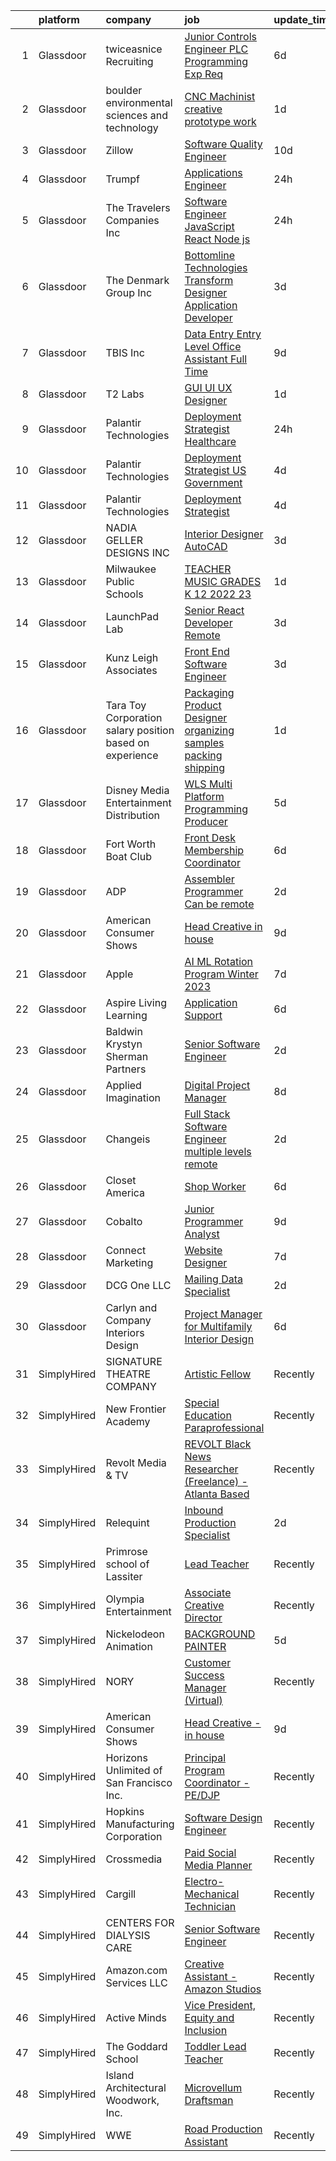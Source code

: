 

|    | platform    | company                                                   | job                                                                                                                                                                                                                                                                                                                                                                                                                                                                                                                                                                                                                                                                                                                                                                                                                                                                                                                                                                                                                                                                                                                                                                                                                                                                                                                                                                                                                                                                                                                     | update_time   | location             |
|---:|:------------|:----------------------------------------------------------|:------------------------------------------------------------------------------------------------------------------------------------------------------------------------------------------------------------------------------------------------------------------------------------------------------------------------------------------------------------------------------------------------------------------------------------------------------------------------------------------------------------------------------------------------------------------------------------------------------------------------------------------------------------------------------------------------------------------------------------------------------------------------------------------------------------------------------------------------------------------------------------------------------------------------------------------------------------------------------------------------------------------------------------------------------------------------------------------------------------------------------------------------------------------------------------------------------------------------------------------------------------------------------------------------------------------------------------------------------------------------------------------------------------------------------------------------------------------------------------------------------------------------|:--------------|:---------------------|
|  1 | Glassdoor   | twiceasnice Recruiting                                    | [Junior Controls Engineer  PLC Programming Exp Req ](https://www.glassdoor.com/partner/jobListing.htm?pos=115&ao=1110586&s=58&guid=000001814c66b8b3953a6874fb21dd1d&src=GD_JOB_AD&t=SR&vt=w&ea=1&cs=1_3fdcb430&cb=1654844209775&jobListingId=1007916680339&cpc=496C5EE6B32F83EE&jrtk=3-0-1g566de71r0mh801-1g566de7emfor800-ada639ed27b8d33c--6NYlbfkN0AIiLXtwtv0BDns9BiY4ItblantFozdL6jLmLxNvS8mvsFZuf83cfUMFK59nft3A675b7iUP3Kp4xh36yEEHWbt0eixXSzZYQ_BlSLgSwb9QVZo7Pr9TbwWPS9FOj2aUfHYukU_uSn_QrssyKivVpQTTG5Y46XCGzx40jQ2aPQCjZdq1OHefnPcl6pnpJDdpWJrhTmv5yOPrZvk-0mU2-u9X0WrMNSVfK2nYqi_dk1KqF8ASUqy-IyAn3m7oSaBGrR3ulFE8HZvTtbuUeQr8FZ44bmYeXZAsxBtabszvPomYDJEbkBabE9GUOXmH1y1WnSyW7POwWnl476BYnygjs3qc5TB0FER8xg7PvtzgSn0Agw8irXuTMeoqPeOF_JvGVObelcCgdj2JlyOnKyJlLXof_ipG7wl4Ah3QJBa0uhFHOHG64Ep52NfBfsnlf5Oqr5W7NDGoAO5fOLZi9lXcVHFPCIAac6Y3BCUoSullpNrLAwSKQifcB8pSY0VadZ8KDef9mkcw5iPchoR3Ul_4iSiqfiSz-nbV7_lse3CJvnj2dMahM47QLWwuF1bDgNZnZU%3D)                                                                                                                                                                                                                                                                                                                                                                                                                                                                                                                                                             | 6d            | Dallas, TX           |
|  2 | Glassdoor   | boulder environmental sciences and technology             | [CNC Machinist  creative prototype work](https://www.glassdoor.com/partner/jobListing.htm?pos=101&ao=1110586&s=58&guid=000001814c66b8b3953a6874fb21dd1d&src=GD_JOB_AD&t=SR&vt=w&ea=1&cs=1_49bc10fc&cb=1654844209772&jobListingId=1007926666666&cpc=FBD2829E5030877A&jrtk=3-0-1g566de71r0mh801-1g566de7emfor800-3fabb17829ec1fac--6NYlbfkN0Dx3r3E47sSe5bB3PIy1uzBZvlB7xy2NhfhZMlxQTsxrNljbzALwoFlFcWx1BOHP49WUMa10i0K_ut5Bx0BxLkz3vzB0X7Z7Ab6ZfloQ1nABo8sV_JlnRcTqJg-8E7MfxCRruL2J5-EOhSG_B6ubIoNhiI1zpsd41sUESw1ge0ZN92tQa3qr9ISR5vdwF3MScoOMrz9kjhXEoaDi9okxA4eLEF5wveUZAAqongit4nE-utb7YKqofNGSCJFbkCnlQPQRzaFsqjP1zPwpOErj1xYeRJbSwb6FKeikBWfL72jGUcYdC3TNmAYGGqmjUtIeiJgpLsKqZaGT2BjnQAy7IOOjxpOqEXSI_khmmBzMErYi9cdsHuaOd-Y_o-I_b7hlF0PPWJUfJUTwv2C5aUbNFkxuBIhNOsz6dcybnSHr876kCf2D84MeRQwlFn-XLUc6B3rs8OTgniLxpoxqFcbp2swduwhxbA0ABIrWqg5NOJjb0e6Qn5Rm4DmlxVjz76MJcr2w16CbMXACQ%3D%3D)                                                                                                                                                                                                                                                                                                                                                                                                                                                                                                                                                                                                                           | 1d            | Boulder, CO          |
|  3 | Glassdoor   | Zillow                                                    | [Software Quality Engineer](https://www.glassdoor.com/partner/jobListing.htm?pos=122&ao=1110586&s=58&guid=000001814c66b8b3953a6874fb21dd1d&src=GD_JOB_AD&t=SR&vt=w&cs=1_3c13e3b2&cb=1654844209775&jobListingId=1007903539031&cpc=C891152315FA1AD8&jrtk=3-0-1g566de71r0mh801-1g566de7emfor800-035407c887bad3dc--6NYlbfkN0ANMurRYyPEXg08u6OamUd1Mvhk-zhFSGYIZgoJR86UvQ_x0FKK8TrZZD49G3rLjS9rbZs5q0fbxwYU7MkV993Oe-gKeXOBEM0przj8GW40AqIWrED_h2tg0FFZ_tVDMQKQ-FCMIu7_2R71BCkq9j8dBYcVNaMOjb43cyWZM9Fvpg-YQtiHwFq-UlGZotKaGD0nnskOgLt2dCB91kP-7CkEN20IC7AtChecWzqx17dVC6PURZC7uBGJTtjzG0dXklAQ-JQoYEZiM-rBYNNWYtQKCFAjT4UO5-9OfNEzVn8_tuPcM3txEw8FVHRcP5_rQg14V4I2wa8rmn3kaEa_-DDSUFkk4s7BLDzvFmasfvL8ADs1N_V-tQ7MsRmJY8-k2z9DugbJtL1CoV5XPVf2WgPnH0PnnzH2fxTjUC2DnTPbFOnI_375JklY3WgEluXscAtDzagRUQt436JMBr8rAhFQ-uh58d7WGTuZrMyFR6Jb3z6-07sqFCVCB0xlfu3q6DDc8tPsde6hWN3Uz7LggMzOnze3VLW53hqjKlwWMr7hTGdBw3NdgSXC0TscI8wZ6AU_1PX8yAc3w-a68GiaGjX13NrWF_ZGg54I_j5O0l_2naUHBbHihhqPWIlqaIYrbeluYWGIP0rQN9u0N0UeprhrflgtxUulAsaH97s5zIexWnGamRPgF0bN6-ZFXLVJiHvn7X4ZWIWfN7uqsSJQZ8eL6s0MV6F6xa58J6CTGtfODlMRGF3hG7I69c_TY_Ylv8eOQL4sPHK-TQ29ZJ1RgC_Eo0l6uSf6AFB13Qh2ldPScwsVBzwkS4Rqldg_f1ZxVZzT4Z7qhMiNqU2Vq_XWj9qSKiluD9slzc9iOXaqVaOgV2zYIr5cnemshhnMhAVKShHRL3_gqKNnK6kxIj-GhTzzXAm9PekE5oc%3D)                                                                                                                                                                                                                           | 10d           | Irvine, CA           |
|  4 | Glassdoor   | Trumpf                                                    | [Applications Engineer](https://www.glassdoor.com/partner/jobListing.htm?pos=113&ao=1110586&s=58&guid=000001814c66b8b3953a6874fb21dd1d&src=GD_JOB_AD&t=SR&vt=w&cs=1_3a85a223&cb=1654844209774&jobListingId=1007929618173&cpc=A1F772DE77098288&jrtk=3-0-1g566de71r0mh801-1g566de7emfor800-686392dccb1346a9--6NYlbfkN0DAajJOpGahrbyAr0h8cwItWt2bvbpcx7h8ci7DZnKRL7cxwjbfQYQavhRcum-HV3mkzHPwDXj0pABzkfpa80p0KvTJPlBu9XhQ3YIuDDTUhYe9XCf-v5EgmejA8ZcfUeZBjEcwYZD0K8inwdbwnDtyLAqa5t2yL8mwauwEjPJ0POmnJLa_2VKnkBDB-WMfTVnMgmv-s6sUPPoNxX6CVrOvhRo-QhrHQ-kpJQyuUKtbZx17-pAF3JO3L8lDnD1FDOXCH22LaDBWCa_4a0xkEHrWdTDhRoSeBqs_r5zMvOYJo80x8m299-0BN475sNltmz6hQRBvcNzvFMdiHtziwiwF3v2WNfRDN2WR4tNF1lyWRmF_IX91nthuCIzVflp_S2nqMMz9Q0rKM68CS-FhLIpUwYnH5r_ZqHtALURxVfqXRiDbSF0u1G8PztnUZOjXozYF99f8aIZ-iEIqyGxRsmEBkN_NL8Moeoz2knSAlkTx8IboCP061Vxby2WUdLJsGGEp9nH4MAyKw4l0exDiI2oUyEnj90m1sp5MMUR-LsPb9OiORmov9qdQkR-2O_uXoMss1Vn0F8piSRoHlrYEdZz23GtHATvgwV4XF34pB2hEUnJYx7Som7i76s0H7-kU06iQDZr87dP2pIywZwuedcrg)                                                                                                                                                                                                                                                                                                                                                                                                                                                                                                             | 24h           | Farmington, CT       |
|  5 | Glassdoor   | The Travelers Companies  Inc                              | [Software Engineer  JavaScript  React  Node js ](https://www.glassdoor.com/partner/jobListing.htm?pos=123&ao=1110586&s=58&guid=000001814c66b8b3953a6874fb21dd1d&src=GD_JOB_AD&t=SR&vt=w&cs=1_8b496de4&cb=1654844209775&jobListingId=1007930420750&cpc=4050D81B60456B41&jrtk=3-0-1g566de71r0mh801-1g566de7emfor800-09cbc00453666850--6NYlbfkN0DwhCR4mE7Dx-CLhz4PI5BhfvPze6ywMzhMsBH5psjCE2akgMDjbc7mgQRF-OO2fE6OefTK9gCmBD87ZhZigTUIDLBuK4OCc0L_nP6uRXpdlasoKAfwCU9Xya3mDDDBGDogfbK-sAGssA0LSyGcuM9J388cCOtpB9VmELQFC9XcTth291Ugr0ExZskD37Z-CcRyNQeMMntlSz89MHX3rSFj7--SwqMYRUUdMaIrDWNFZ76E0zG9oeJ-5aKerWO9_G5EAGg0rt0LJMqVeDc1L7LYonxPXa1Bx8VSc9kpma4eaLzNj-W6LX2cL2CUurHA7syp0phH8ng_8HDbzm7E7rI4rLAB_MFZBDOl-8vA5Ry4eB4rrqFtuUXYJhrCB6bXrM9uf-hIdKd2Qy1krHOSo3DV7oWCxwkdM0xvpU_wA3oy2lo6bETcKongAh0VsdbvAunSO1PLzPDqzfCfa8TNLdkYsKVTZ7ewj1igbmiba1F1jkWLjixbTnO0BQ0PhqtXG-axwcqkxK81EXgP2yKr96IaeN9fYewm6JMctPqrCIZNNl5zYn0_P1nGXo8w9glAnwcx922A8Ro8uw%3D%3D)                                                                                                                                                                                                                                                                                                                                                                                                                                                                                                                                                        | 24h           | Hunt Valley, MD      |
|  6 | Glassdoor   | The Denmark Group  Inc                                    | [ Bottomline Technologies Transform Designer Application Developer ](https://www.glassdoor.com/partner/jobListing.htm?pos=102&ao=1110586&s=58&guid=000001814c66b8b3953a6874fb21dd1d&src=GD_JOB_AD&t=SR&vt=w&ea=1&cs=1_3cb98045&cb=1654844209773&jobListingId=1007920677812&cpc=67C0CCE3C7FCD181&jrtk=3-0-1g566de71r0mh801-1g566de7emfor800-c9509fc5d067a275--6NYlbfkN0CnvnrZV6i1JGX1yqycrBVKxG_QbmFGo1hJvaAPDrdCVTET5rWUgFWpZGgoZc06_HNnY7hdT5y1kDU_dzPnswIN34pdZNgNK1ilmmQcF4UlgBkJtOJXqS4SHehDpnMOgd-7-BM4x5-4Lwr_f_7lGtzLgqaA8CJxUoK7HXFt460O2Himc83l5I4fCMyIzzRDPz0Uj9pjSoPDn9dfmXaBWBKmLhMeKlVTY6d14SKBHVVMR8VvmB-DMUQoTFqWBnT-U7bf-_Kbzy1D0UdL5f7-EroTAsq22Ue5MuqcPPMxSqxKgnJ5rcl6cslEgyQSTqA45CJvrFfaUEdaEEbNhJz88TNTSNKcHcLyWpdL_J0YdpR9S6EvisFDLrbB9X1LbnnvyBzmOCBFTuV8NIZtNOkqB8KXJGtEmAkz9VTgj4CJAkMOPGb8EidbjGXrFStMfUF4W_Ayw4xTNhT-YgfQmr8Loq2cgYEREvYuo7Nfr396DLQbKBrtLZW5VfQYUcSEf3V60d4nB426shPjX0vWAzZKsWWW6tX-DFKnwPBYJFkxs5O0FaoC8u4VCiJzA1ZQqk_PL9Q%3D)                                                                                                                                                                                                                                                                                                                                                                                                                                                                                                                                             | 3d            | Remote               |
|  7 | Glassdoor   | TBIS Inc                                                  | [Data Entry  Entry Level    Office Assistant   Full Time](https://www.glassdoor.com/partner/jobListing.htm?pos=116&ao=1110586&s=58&guid=000001814c66b8b3953a6874fb21dd1d&src=GD_JOB_AD&t=SR&vt=w&ea=1&cs=1_f1a84c48&cb=1654844209775&jobListingId=1007905832136&cpc=AA718BBA0476CE1A&jrtk=3-0-1g566de71r0mh801-1g566de7emfor800-7302afb73b981bbb--6NYlbfkN0BdDHiSlq2TKVYTvK036ioTcRDjelCKzvFOpLFiF--0icOI5c6ey-PCjtCpxZ9zAj0PAWdkvisSKTXb6ZajaWnKwkEMED0I1Dq86LcJZaGR5Yyv7CSafdiOMyrI5_QXXAWcssjiYpl7wagj7eDItuczX0OjlCTakVWUAsFx-z6_UOkJNiUkOYoc-hV3e76Mx_xEkCbWykEDXj7_p_9zVhYczxjIxljSKZezOTk3PBbiDYf4MvnR_iTYOOiF7q4OjTi748iqTL5mS6c7ybH1vsmA5NC4iwd_sd0FujeMi24od6ZeCUD0F4lnDr61zNYlRHDbdMp7Egh5-A27VjSGlKqZ7eW4QDIZVkrerax-raEZtXeE5H3qFfhMhEZ3gVLV-DDgsW8wWKYyWtFbQRHys5EiX-0Cfn6_0ey6c9Jihjx1Bx9sK4SJTk7XubrI_mlHED_aXlqWMXgEuEvGALe7vWBTQtoGm9W7Wxf2D-VPQm8Hn-FtxnbodN783XSMg-Ynvs7tGGlx8GFOKIzgs070b-IxmPHbnQztSR-uBSkhQuCb5Q%3D%3D)                                                                                                                                                                                                                                                                                                                                                                                                                                                                                                                                                                          | 9d            | Monterey Park, CA    |
|  8 | Glassdoor   | T2 Labs                                                   | [GUI UI UX Designer](https://www.glassdoor.com/partner/jobListing.htm?pos=126&ao=1110586&s=58&guid=000001814c66b8b3953a6874fb21dd1d&src=GD_JOB_AD&t=SR&vt=w&ea=1&cs=1_5ce85f14&cb=1654844209776&jobListingId=1007927015310&cpc=44CD5376B8534B8F&jrtk=3-0-1g566de71r0mh801-1g566de7emfor800-88fdad46afa941a8--6NYlbfkN0D2W1O6DpjgqM5t-Ytd4rWfN7zm7KgZNT6v4xi380-TNoafG_tUEkKvJdXorb6VoYSE6sjVX1kUCkmsNuH6WCf5kO5Gs5uD9UVjt-nV7YkXjbodDSuQRyGQsosBRGhih3WcdfQltN15nJROO-E6KuzdoSIxQvmOdLaL6hSdVz9Aa1WRUbnTPubpH0DqG3RXpyzswtnwHRUh5qpVF4JO-skLjnPfqa9eUSO3y92dthCz_xdenWaXTGploFgdXd_HfPWU3QzEyIEpKyuP8kJ5jNJHD0BYV8SfhWyD1DvANfoIsPgZsZ-hSqbKWeezS9f-jwS8jJaSkdaFUAB2vvFQ5s6PEYxYSs_RAnISF8MNY2Rfq1pozij58JKoIqzp8iZud94tXmZDUmRC5mS9Gp3rsKeSHWt-JCOJIU7hyZaSbeZmY8gOt3qCbwBQ4QAPwEBg4n-8fj1WEt3t7Le_xAv2ov03)                                                                                                                                                                                                                                                                                                                                                                                                                                                                                                                                                                                                                                                                                                           | 1d            | Remote               |
|  9 | Glassdoor   | Palantir Technologies                                     | [Deployment Strategist   Healthcare](https://www.glassdoor.com/partner/jobListing.htm?pos=114&ao=1110586&s=58&guid=000001814c66b8b3953a6874fb21dd1d&src=GD_JOB_AD&t=SR&vt=w&cs=1_896af4a1&cb=1654844209774&jobListingId=1007930207116&cpc=F4333377EDC1BC7E&jrtk=3-0-1g566de71r0mh801-1g566de7emfor800-3ca2a4b41d62a364--6NYlbfkN0Brd2bbJv--kwJLf5E6dthOUocw0FyT9949Kzz66cUevmgVuLUFWYj_oOBcuZnSDrPAMjOuwM288ilk4GMkGTI3mMUUZJxQ7wfLmUHVWPIwNhYx5zLMpgmA_CvLz2EqehVxwWvLrsZ50xyjRcZEu-yZFtsa6MYBr0qNa20DYt7F16baKjfcqHEWqIK3WCokrjB_YECWZI72v3eScT0lhChZRmk0m5O1J-a_XfDdAuRxZY43NlV4ptv5VwHBzJku35_SLl8Ya7SbXf0AQSEYTcchLoYsEmfb0XydW5GOmYjnxHqmHHcw3OCqF2FHvCmkdevgmbSzOuxR5QlHV2jz8VvlBYZAt_4XnhyKXPpKlb0LYdt4J_0fUG4PvqkpBoJ8_efGqSGBmnzYMncyoCKymfn5CYj9OhDsDTbLmQvy3pd9wTgH3P83J8VU0cLTIkeNmH0R3KBX-jKvlg%3D%3D)                                                                                                                                                                                                                                                                                                                                                                                                                                                                                                                                                                                                                                                                                                    | 24h           | New York, NY         |
| 10 | Glassdoor   | Palantir Technologies                                     | [Deployment Strategist   US Government](https://www.glassdoor.com/partner/jobListing.htm?pos=128&ao=1110586&s=58&guid=000001814c66b8b3953a6874fb21dd1d&src=GD_JOB_AD&t=SR&vt=w&cs=1_7e0e91a8&cb=1654844209776&jobListingId=1007919437499&cpc=853DEF62E69EE75B&jrtk=3-0-1g566de71r0mh801-1g566de7emfor800-7312027a88928b95--6NYlbfkN0Brd2bbJv--kwJLf5E6dthOUocw0FyT9949Kzz66cUevmgVuLUFWYj_oOBcuZnSDrNvcNLngEq7NupKnpU6p1TfSaLke3LFhNc6t6kyA1ZagzMtdYeQRTWV-ekB5-aIHlHASqGJuAKj8zlEdeGLY_gSB74-svzlO2Xy3R32htjqUeN0Jt6ht19oy8dbhQ94yj5Xza6z8xY34iA21xEw3OISmaFZFSH7vsw5kJF5e5Q2uYf63hEEkujGNWqNzJo52Me99P_uFVaxe697scP_y12esM-coj5CMcRcbraO7joEVMcF1Jn1jo7g07v9PUmZW-NaqQOpLGTpK6BgUYZwRT6i6BRVuqFq2um-Q4DF2GUoz3zdYSk9QSfQkE2NkRYuU9TWrmW_BSd3bw9_UNgh6TsY23xOEGfi7SWMu5gKmHj4BvPzzVXf5W2W7EgwLTbAi2HArITwkFJ-qw%3D%3D)                                                                                                                                                                                                                                                                                                                                                                                                                                                                                                                                                                                                                                                                                                 | 4d            | New York, NY         |
| 11 | Glassdoor   | Palantir Technologies                                     | [Deployment Strategist](https://www.glassdoor.com/partner/jobListing.htm?pos=118&ao=1110586&s=58&guid=000001814c66b8b3953a6874fb21dd1d&src=GD_JOB_AD&t=SR&vt=w&cs=1_6de826f6&cb=1654844209775&jobListingId=1007919437509&cpc=7E69D0A57279CD4B&jrtk=3-0-1g566de71r0mh801-1g566de7emfor800-16098264d1cdf8f2--6NYlbfkN0Brd2bbJv--kwJLf5E6dthOUocw0FyT9949Kzz66cUevmgVuLUFWYj_oOBcuZnSDrNvcNLngEq7NjJ6-QhPU1FASd6ZWfNNa0NJiil_rK224AcGOPyNHcn4dDB2oYHkQU6IaHF95UrojuIyLChGo3TW4Ni_3BT8OyW1cfANo2PdBMYNntITxCCcJpalumCjyPTamPPNTdIKLaNsDnVP5VC8nWpNkpYJKR9XKnV8VoYzvIVWKKE7N5UNhfCYEoIUvzt1QfNBbCuj_5iWJQYBl8ei5ka3GAc7kct-zo_KHf3JhLupOpbNOlV0EWJQxNPwjmpoc8ENPoJHcMEy9T21PoBAdGdpHyXkQcC0HFu1wdcyllTTAvjbkJMXMSefMn8k77v297DySjitGs7W0P38tk81L3qxRa8ot91PlCCPctBzbXJeF5IzLcY0OnAs9CFFt08wd0J33ZbFDg%3D%3D)                                                                                                                                                                                                                                                                                                                                                                                                                                                                                                                                                                                                                                                                                                                 | 4d            | New York, NY         |
| 12 | Glassdoor   | NADIA GELLER DESIGNS  INC                                 | [Interior Designer AutoCAD](https://www.glassdoor.com/partner/jobListing.htm?pos=110&ao=1110586&s=58&guid=000001814c66b8b3953a6874fb21dd1d&src=GD_JOB_AD&t=SR&vt=w&ea=1&cs=1_fbaca5b2&cb=1654844209774&jobListingId=1007921512678&cpc=CA43532650C61C38&jrtk=3-0-1g566de71r0mh801-1g566de7emfor800-f04f46196573e390--6NYlbfkN0DeyJ4CP5CzwT7broxeUwKBt3co1QwKwWitRQqJu2WRZwIvvUV1CfHwxYmEhPdYaxpi8iRY9dHrmC4VZoeZoKCDxQhWNHVR8t-3Pb2ZyibUi6n7BIp5KHxtq3BXEsAEkDBGILSYl2majLIwGNfbJrKdopVq08FD7IkXVAlyMcboJdV1eWy8WxHVQ-PLmjPJpdtJ8RX9-3okMdXQS8GOe_pEyYZVqN_sdh0HQzWTOQ7OUdLODYOmP579l2gyA53Lli5jiFVdUIsh8K75xdFKbBiTHAd7xXayto8yhpzTSELEKQbESHvk00w0YV0MXfjnqYTbxxrjj_H5Mq6cp5rJaIgDdp3BOXSOB0BYNA7nDYa8gqYMZjYbJVnVzy7w0lWKxgMb7tr0TviZk412BZ4KOb5K1mrlFGnGD1GvUAHdBQVDScbwthBBtC3qXkVxzMik_32yE5o3vfpDmzWP88ULWJNBDGSoOMXA1MJVssjX-xDImlnkSW5jkWtWc7y-FqcXD8knXJxvp83h0w%3D%3D)                                                                                                                                                                                                                                                                                                                                                                                                                                                                                                                                                                                                                                        | 3d            | Burbank, CA          |
| 13 | Glassdoor   | Milwaukee Public Schools                                  | [TEACHER   MUSIC GRADES K 12  2022 23 ](https://www.glassdoor.com/partner/jobListing.htm?pos=108&ao=1110586&s=58&guid=000001814c66b8b3953a6874fb21dd1d&src=GD_JOB_AD&t=SR&vt=w&ea=1&cs=1_7c2954c6&cb=1654844209774&jobListingId=1007926565800&cpc=FC4EF002566A9691&jrtk=3-0-1g566de71r0mh801-1g566de7emfor800-ce154a0e8cc869e3--6NYlbfkN0B-1gesSuP4SarRAYtgz5HkGKPGzFkAyh1NkcdlIWkJ0JX0Xc3d7Dq_ZkCEQtRhcUXgtztuuFqIoCWbYxerVPRWwg9Iz7Y2hGE0vQsAzx0okuPXuRCK41Pnss5cakfDRUTGUCg5vOgmSVqVAVp3hYgmg2hTcnAq8bsdgbHYH3dfvjFnYuoHtrOk4_kJS7XMJMgUjMLtFzoGUQGKQy-SGpMXf68C53XKnX-k4UvlfvWy5Oepe753gDF8U-j92zWkDmSyQ_jknoYAtTMUPWRjO4EoGnSuA-B9ZISoaRgINhyG2XibgputG3UHwL7aotPs_HkKBqGRUdTpThgDv9QzLgFlBd5-5-VjeexayVmZTRU_zFtJoqQPBXuzOa3SLRAiKEP80La14M7itvH0qc1jWMWf2sBtHsR610QlAxunT7737JaZ5Sy9DzJBrozBW_eJU_tWH_LXBcsxO_vDe6o9ThV_se3JS4peUlClfgh4qmhyOOTrnjPlRp_FuEa0eDsKg6KYQgQVFbc6rA%3D%3D)                                                                                                                                                                                                                                                                                                                                                                                                                                                                                                                                                                                                                            | 1d            | Milwaukee, WI        |
| 14 | Glassdoor   | LaunchPad Lab                                             | [Senior React Developer   Remote](https://www.glassdoor.com/partner/jobListing.htm?pos=107&ao=1110586&s=58&guid=000001814c66b8b3953a6874fb21dd1d&src=GD_JOB_AD&t=SR&vt=w&ea=1&cs=1_d7f288dc&cb=1654844209773&jobListingId=1007920963759&cpc=7FA2BCC6CA7CFB05&jrtk=3-0-1g566de71r0mh801-1g566de7emfor800-75f4bf6269184288--6NYlbfkN0AvwPFl06UEWGwmoM9tXQPtxHbiNBI7TwTkTh5wUuCbgIrbdfp2JK1YdNGTLJbtp7ddpe4rtK9eDHXd5y0XW7yqpCpSzzL9u04glT2KnODC6DZwhfU_42sl_SLQp0xmFUt_7hgCwzFDYfMyUboO1HdAQRTRrIh3xHeLYGFRna5aEbuzThC0jCzJcj6yXF9Rn-UtUyWtmh1pReR5MHMBuaOwhNCN-NakCK4P9FAFYl2D44QrMIsr4Kni4-1lmjK8KqlXUlclbFVQyRbEdPc6s7-dKLE8Xk60auMzNvcVgFzYVbZEerAQEPsNPjaAuQ0Cjqw2mM9Muz6pbFJqzrLEcZriB26J1QH_hZhQYwEy-pWnFoiFIFxW2TA_9Qxf_UgTEsP9xShiLacyrnbUK2x83ANw7qT2743lX8LZymWx_Gl0GQWXillEqBmbUxFQNC1dBYTs-ivcOMW-A_mPy5eVPKOor-sfNmarQJM%3D)                                                                                                                                                                                                                                                                                                                                                                                                                                                                                                                                                                                                                                                                                | 3d            | Remote               |
| 15 | Glassdoor   | Kunz  Leigh   Associates                                  | [Front End Software Engineer](https://www.glassdoor.com/partner/jobListing.htm?pos=120&ao=1110586&s=58&guid=000001814c66b8b3953a6874fb21dd1d&src=GD_JOB_AD&t=SR&vt=w&ea=1&cs=1_b6c1d096&cb=1654844209775&jobListingId=1007921014497&cpc=654405A9B1E0A9F5&jrtk=3-0-1g566de71r0mh801-1g566de7emfor800-c19d9ebccc4ef3a9--6NYlbfkN0CG0MOFnlYlPQ1Ern0f6lCNr2JCUFSORbPgdH34SplLN7hoBEtp_0PRK-IYXHBkYDzl-DaRLyzOG_Dcx-2NP1fCwXA70OatxoIGr37daSx1IyH8KM-IJ1Tc9qE9-UOtxAFamSA--GwEzXE-boS78acIxUwQg0t0owvCTC8yoxnb244s1CP_3GWOO6AlmG2u3InVttGTzUEjsw6bXemiALgVZJiOB0pIqgfGxABlTynx4jVkQugtnQm3q9hYv9fLD0sg6tU2ZRGvTQD6sgy8XoGbFJxU9NO55-CerUMzN7vDCFyrW8V2H32HTmOgdtWSLPcAexX7WHi8awK97bIoLd0Ic2qyxEyUtifFM-HTk3vtoh5f9cEHUYRe2-LTRs8GHLxQ0IOMNM-54how7BcnRntcZei7lP6n9Ug3GdwaPSLqnFWB46vZxGSxnmElQrhL7USeM5kOesZ5pstPrnRT60b1lmVW5onzONGEVgZss_3tYMe1ld88z6dt5xPW-MQO3E4%3D)                                                                                                                                                                                                                                                                                                                                                                                                                                                                                                                                                                                                                                                    | 3d            | Remote               |
| 16 | Glassdoor   | Tara Toy Corporation  salary position based on experience | [Packaging Product Designer organizing samples  packing   shipping ](https://www.glassdoor.com/partner/jobListing.htm?pos=103&ao=1110586&s=58&guid=000001814c66b8b3953a6874fb21dd1d&src=GD_JOB_AD&t=SR&vt=w&ea=1&cs=1_817d58a1&cb=1654844209773&jobListingId=1007925892293&cpc=72B33A28935558B9&jrtk=3-0-1g566de71r0mh801-1g566de7emfor800-29007ca3efebbfad--6NYlbfkN0AkIub598ZnF2Da3IhdEz_SQbDzbNeh1yEdABgIrYesRPVRG0yMrEdFr07OuYL6sbEf8mLSN20qaw9TZQqBqgdZFgPbzLXpR-JXziG_-zwBnh6JKnMBgTVCChHSOX1xVV5NQJmSSEDx_7wDC0QlPGVCpccQBJjz91Xrzj-T80XnzHcmUqQx3mr1QkxUsYL2TC2IjvpV5RbD1MI8ZydTU70881LbhJt0v_sFvgFJ3TwW2qSzM5EKvA02nw_oJkZde5pxw-ZZ0WHj8A6dF6kKItGuUsCs1cjauwj6De_xsaWAvNkWY4fSIXoYvZkSKrCveBc3EuaRX42ksAX2dV714v7QPRI_MhV0gw0vAMitFtUZFMplrSumQvtO15W2Ku0R49nTeRg3n5GlD8uYzvomDgVYVzQkEiaR691uhEHFUyXRHH1hasO_mtgYTGKiNYG4OHrx3bUFOL65BifIeV_0MG8klMIuaruY7CxhD-C2kcfYPcKepCVx-ehPWCxLnxIF75j60Ezjl9QyDmGrQV6xxIf5RsOfcjEaJMCd75gtQla-nw_9m9WkSyi0)                                                                                                                                                                                                                                                                                                                                                                                                                                                                                                                                                           | 1d            | Hauppauge, NY        |
| 17 | Glassdoor   | Disney Media   Entertainment Distribution                 | [WLS  Multi Platform Programming Producer](https://www.glassdoor.com/partner/jobListing.htm?pos=130&ao=1110586&s=58&guid=000001814c66b8b3953a6874fb21dd1d&src=GD_JOB_AD&t=SR&vt=w&cs=1_c4769e8c&cb=1654844209776&jobListingId=1007918123217&cpc=E773D000C9BC26FA&jrtk=3-0-1g566de71r0mh801-1g566de7emfor800-15e85a76bd282578--6NYlbfkN0DAFTyt7pbDCC2JPO79CSdi1dIb81yjczP5qsKcZIxgiYm3-7g-689UvJS8MdHcuGNXZ7EtGVnqWbM7NQik1gWAXjIWSqTZ_NFqpbOnVsuwTurXsolO1d08tNKtTgbrNYDOiOlFXHzk7SIoTfcI4b7aegOg2df39nGHfcwSfTtFPzy8WV_uMgQh3Hkc7MzxizsAzTQgai6cYyvCcWOP41y6B-Vfge0hAUJYJULNueEwtOBmo0o0h-eR51aTYvekXclall7FECteAmiQGbZScAsslFBOxNzrgqsaMp444sw3g8_yEcWjToDiNq0puX7rCpi6diP8JwEtD7qXT21f5uzOVmmI4T7_TZnsdWhp5VYYEeEUm_fPXL0E1QnilUH4P5UtaeGS4SOD6dmWWzIVOq4baQJTEDbWMSv7cUpLiN2TVzYBuMKB6PtPai-3WyJKIrE%3D)                                                                                                                                                                                                                                                                                                                                                                                                                                                                                                                                                                                                                                                                                                            | 5d            | Chicago, IL          |
| 18 | Glassdoor   | Fort Worth Boat Club                                      | [Front Desk Membership Coordinator](https://www.glassdoor.com/partner/jobListing.htm?pos=119&ao=1110586&s=58&guid=000001814c66b8b3953a6874fb21dd1d&src=GD_JOB_AD&t=SR&vt=w&ea=1&cs=1_66aa6b57&cb=1654844209775&jobListingId=1007916523930&cpc=6EF74AC2F94C1840&jrtk=3-0-1g566de71r0mh801-1g566de7emfor800-34f9a284c9258a74--6NYlbfkN0Bp9Uhj_YtbsM5CMxYd-dapFO9sS_n4UUiDWhd_6pLWAnnU3SBKJYRlLuuYB9DAddTUfVwmyiO1-fuOYKr4tmTRoZn3Z5aDMNf6IppIJRHuHE459JFYUroynxLPUSj3TN5LOcq9jZSLoSu78Cx7L5Cp67ZF2VnEIOArh7z7-tUYDzh52f5-DW6ZEpN3kIFmbAfTR7ai5xLZ_AaZWfJznA3MNlG5E6rSHQ0U-cnH9rzctQXF5qFQD62Cr6R6u1QUrsmor7_PMtDzKcafriZBC6fTZqqJYzNUIeNgA65rKPByP1O_5ZSObJ9IucgTZSOcRZt0St8whWkcvPr7LqJChRqBQEUlWVfcXT-FTDwIKJgyMbrBSNO5_2vo7gMu9jETvp89NcksHW6P0cFNP8KK7xCI_UYE02_BWJ-Pvn9aUUb6W4CCgbadWZl7oXBzDxaHQxlMgbz040hx1kriQCXQKIjDnhbQlwlsFqgi1wfDFiDzIfE1POf_Sgtp9vvffkCv_zPCzBk1CHAs7WbrVCWYku3c)                                                                                                                                                                                                                                                                                                                                                                                                                                                                                                                                                                                                                            | 6d            | Fort Worth, TX       |
| 19 | Glassdoor   | ADP                                                       | [Assembler Programmer   Can be remote ](https://www.glassdoor.com/partner/jobListing.htm?pos=117&ao=1110586&s=58&guid=000001814c66b8b3953a6874fb21dd1d&src=GD_JOB_AD&t=SR&vt=w&cs=1_0224df36&cb=1654844209775&jobListingId=1007923785556&cpc=65CC663E25211861&jrtk=3-0-1g566de71r0mh801-1g566de7emfor800-864cf5a8d1cb9a4a--6NYlbfkN0AR2uNjmkBsLhUbDGGe1Qsc_-HvGcpoGDKt9Hy0U0DCLSdHC2U1oG7ut_PGe1Csn45wolw1aHdR9f6wSFrDhMtaB5Jt9jf8GtMAHHy5xDQilgrOXr_PqqBMuM9cAvXsyt0k61rHI0cLv_eYf7Pns1hBI4bRXM43HcPUL5Qsxn8xIkTKnWh4MMgt-SACq7eksxA6mYJZBFatkE4rg7ipCCuUM63lCEtiP0uG6mWm1Z_XDf4-LA-IjFxSgUCUMXo6VImdQ2CfJLYjvBGVrtSlebB5irLlBisfeZGXmJBH-O6sR2Lis0m_TthUg24Y_PM_E2DVV6QGc0khap7Qa2fpD09NTvHAQWt71FMcqVyYEDq9hfXTg3wTY1zljK2fCkjBWKTAU3IQ_feMDmc0Jlyhxk9uaHYUpTjWefuFfG3khZfwahPRyySHxD_x2BT8CBrW-JN4_unSur1Nny9SdVtjIvHVkE4u8vr0_ngx80V9Sk8u_vaNsyE4tFMcc9KFH_bR9D1SHN_hMOqhmKExr5taTpUMZR5AVGWiFNqqTBFwFL_Bjw5Tj7-6FAq2NsO5flkgN62eh5gbO6lTmDogjStkSOyDTgrXqtx2nTlvoLw1N7m3HN7dNOfQNLneBPTKiefzhJseHZhNL0hsZROD-H4vjnEbnUcR_PSAZlROCpga0mMIngxGVlx-L6Nr6wXdSuLrpV9VaqzGXY3VbI-Ujtq-Jv0xUXS65oC1Il32erM4duiXRnU_2ht2uRTLTt6Vn42DUMxGHAuNY0IGjistIy91c-SvwBzJtkBdzAQ56zzAA0O7DGvjJoCyUNntAZF6ji9Ub92SxHewrlmlFq7P_4QrfA5OI_HFscDeOyH-K-UuMoRebWkQk28DksNRne1iF-JMKkiZR6xdaeYo0D4aP4_J5sonzPVoV6UDjBDUZQYtoOhi9uKhmG88uQqolvkTcBxHBskXeK5Xdphk0GVFkgg484d3oDr9NHw87_LfoTs9j_Pj0XNqQdsCjy6ULrCxNPNDGN5o_87ftGMuaNgh5xeXZGbKBXu1cUz_2dCmFtskh-Tehyyu8_xmfIOiGPj_GEOGs2BUO2Ev_aFjw5v7GHs7VRYRJ-LgXOs_AtfeqlOvX9WFig%3D%3D) | 2d            | Roseland, NJ         |
| 20 | Glassdoor   | American Consumer Shows                                   | [Head Creative   in house](https://www.glassdoor.com/partner/jobListing.htm?pos=104&ao=1110586&s=58&guid=000001814c66b8b3953a6874fb21dd1d&src=GD_JOB_AD&t=SR&vt=w&ea=1&cs=1_9014892b&cb=1654844209773&jobListingId=1007905200479&cpc=F7A2269C793D5877&jrtk=3-0-1g566de71r0mh801-1g566de7emfor800-968deb86dc55e2fb--6NYlbfkN0C_W2lilyPG5cn45zLqKUj4kAXsYkOfw2aTcO7iv8jUnpHu5VyeipPG3YYG4StJSnV_Pd-6x3EYCKj0xmimCZs4xpfpJubVIGXRlVOwEV7JYkbdHZSgCtHGH8pqR9flPZkpV0F6vNbX-oAqdNC3CtM8v_uMhMDG34--KcgNvmYKOfJ2uWFXbBsJXrZaq_dHcvX2-qubHJRIB0Zey7wZ0HwAdBVo1KavtTfbNkooy_ls7_XS0XtyEmclBjAa_PYI6cagNy6U4NBSj4lbBCRhMDPFi0yBstdqrBzQJkvBJrjblKUwtn1wSNAxMxIjbJMIJcZwZzhp5a_0kIM8yshz9jdUvmhzwKQcdeSamm4tJd91yUE0VURFOpauInNxS7ar6QbeYc3JzuGJsKyVBKV_ClUd7VqYEDHVDCjwCX2_EAAWR16GFK3_W8hN_O7uyAmZ_8elP-NIrBnRLz2n_sUiOTSScBTVHL7841R5pxIJdFkhlIPzuWzjQbh2)                                                                                                                                                                                                                                                                                                                                                                                                                                                                                                                                                                                                                                                                     | 9d            | Remote               |
| 21 | Glassdoor   | Apple                                                     | [AI ML Rotation Program   Winter 2023](https://www.glassdoor.com/partner/jobListing.htm?pos=129&ao=1110586&s=58&guid=000001814c66b8b3953a6874fb21dd1d&src=GD_JOB_AD&t=SR&vt=w&cs=1_4a6e2ac3&cb=1654844209776&jobListingId=1007912121873&cpc=C4A69CCDBB3B9599&jrtk=3-0-1g566de71r0mh801-1g566de7emfor800-6386f53458fd99f6--6NYlbfkN0BvKrLyj5gPmtZO9T8euul8TCxuuKNOtzRJOomxnwSEodTz2Bc-sPZl1dBMH13w-jOSg6h4GGXcNKsfPuu3YK4bxuZjzPZEf2XrqlaoHO1MdHkpyK-rU-NVqeKYHrgjhWYO4A9cScQyiyPiTUVRL4mR_rfRbiBsmEBRemHpMjw6e4lw6MPpFTsrWv5ThSvt3mMekaLssKBzUMcVNqHCqjb0isukWMPrW9bqblFsWZ7ZNmJ2_6gTyLVNeTjQIi2FVwo8FQ2iEV3wSf4YJU2DqaTW7nFeL86HoGIR64cnwxQc38UWg6XzI2DwKlDI3IKiyITjZ06oVRxgoMrOBTvEtex-bBXvPlSZhEROzIsofVJNull5FaYbwZ1UB9zDB8IEwW6dXRhSsYgJEhwSIJHJvLPmzU3DyJw1A7R-ulfcnPHLmAcAnbBmPplDguxPw7mTRNhBDvkDQskPfXrtuWcQiWzkuIlr1YQTzmRU5gaCuO1Ks7Bm0g3S1n1xJCjb8aHQ8KiWe1TAHf_cL287cIHSNUJBK0EdT7kMhv1r3UDfVXaq6AeC1kf9-CHUJoWEcjyW-GZH3HP1pE0OthEMu8LdE-E5NIX2XmeLA_8b3ISxg-4QMYHNUNNsdlcVHt8Jf4kDh7rkw-vB9seM29JTmMD9gT894ypvykBCvJiXLSBfa51l6iUUM99v7xm79XXOWJqCLZ-Vddxbg844yMPWrjib82omutzuVyJ7SoawgHaGfuKMCBKmY-3zPaEkJBFwcPgId9eBgNqsFf3ooERdohd8GKxxlZbVkwQ9ZxtkJuEotm-c7rYdxTum6VAObrLIfnNRON83TqJOst8RGMDMkkJFa2bmrqNuujrLGq4vBsmMdmhJswLuTfPVs51QPpotcNoSYAlFR9WpXSZFEYZcfvnskzLYyfRz-_qQ8eKx2JGMGuZhjbqz6oyoIH1xTyOaX5nOaFTOX4OZe_U4vw%3D%3D)                                                                                                                                                                  | 7d            | Seattle, WA          |
| 22 | Glassdoor   | Aspire Living   Learning                                  | [Application Support](https://www.glassdoor.com/partner/jobListing.htm?pos=109&ao=1110586&s=58&guid=000001814c66b8b3953a6874fb21dd1d&src=GD_JOB_AD&t=SR&vt=w&ea=1&cs=1_e7b3e7f3&cb=1654844209774&jobListingId=1007915920745&cpc=18C9CE28155C17C5&jrtk=3-0-1g566de71r0mh801-1g566de7emfor800-9d6f5aa88a508279--6NYlbfkN0BAo3YetzOhxh1-XRJC8-CQqtiyOuUy45qwvY4JoNcgcU1LyyZj3JSy9XZ7nHvFgr0PpRv4uAjtJkIUjD7U9byYRRNGpcDT3HhFCYYkZz-E1UaFCxJ9fl4P_Q0495fLt0neP-BMLlhRfcbAxnX1iIvOS-KMKpzgLJJjoEay_RdTGZR03Ioeuf41bbqunijMwQjwv6-ddTn3EJm2VFPV1AH4uui50kMNt4FvtyAttkXimAd4ntHQ5UTXM29q1Hi5jUvCUliWuoma3DaHrIYxBqA08Z1SFmVZ7yaNboiANVWFjGFCI789nFfdIpHbBwOO9PEGxmxwFdEPoEF2IEvxh0oP2flZ6y102DW5MIXSZs-rg_6J7OpK-VvQTVXDP22U-HJYbYzSAX1_6Tv9QqiP0jOldhE_aScZc4C35ZNJXGGac1hF8S00s_ZF0uCv9H9DuTZO4V1Edw6nZQ%3D%3D)                                                                                                                                                                                                                                                                                                                                                                                                                                                                                                                                                                                                                                                                                                              | 6d            | Hartford, CT         |
| 23 | Glassdoor   | Baldwin Krystyn Sherman Partners                          | [Senior Software Engineer](https://www.glassdoor.com/partner/jobListing.htm?pos=112&ao=1110586&s=58&guid=000001814c66b8b3953a6874fb21dd1d&src=GD_JOB_AD&t=SR&vt=w&ea=1&cs=1_3d0a5de9&cb=1654844209774&jobListingId=1007924204944&cpc=EE7F0D06914A6BE7&jrtk=3-0-1g566de71r0mh801-1g566de7emfor800-29a5e36a664e8646--6NYlbfkN0DhfSkQtPJgSU8RobcG86H68-o0gD_3YK4ngm4TffGn6JZexFAsTo0qNSk3_xTPJ4SIzOndI6NZRGW4crphei0pVE04lhPcXhUvDHZbkkZpgxnWNNSTSFZ3w4IIV0T1mc97Hoy6V3RJlWwvZG0vyYOfMkOGaQhB15Xf6MRMS-7EUcIXc7fGK4CECgbe4KsQSjXKeAfHCOnz-eXIMWYWXwVsqWvKZMr2twdiszFJk_gaTcNPft_ARW0BXWF3VK-sq9y4z00t5ucQ3DSeyUaAuhkpdxaOh7FU5b_kabV737a7XBTYFTv4kJXT0nENrRbLd1-08RFwX2iYwsGQoMe3M2gx3XRt8DNvhGubyJgpr01RmU8sGW-RAD7uT_q4SvGaPxWF6hHyi7pZldnGuWiIUz3l6bjx3oa8DEVJzWiB8z6nEsbbnBh5g4_eKhYTpWc5EbIYnftn4LQL7KJmAxaF6gxQguCoQWHdf5oz4xqg9hzby4FwEUm0_3cf9LHyTd_dPjcXPGWvQA0LvQ%3D%3D)                                                                                                                                                                                                                                                                                                                                                                                                                                                                                                                                                                                                                                         | 2d            | Remote               |
| 24 | Glassdoor   | Applied Imagination                                       | [Digital Project Manager](https://www.glassdoor.com/partner/jobListing.htm?pos=121&ao=1110586&s=58&guid=000001814c66b8b3953a6874fb21dd1d&src=GD_JOB_AD&t=SR&vt=w&ea=1&cs=1_af07d1ca&cb=1654844209775&jobListingId=1007909568681&cpc=ACAF1607C5C1E404&jrtk=3-0-1g566de71r0mh801-1g566de7emfor800-583953852e1d430c--6NYlbfkN0D8j9N0G3bmE7t_bRxWCnyO3V8nRNicLzIRxQmtr6sajtSbey-JVwvqhKTBQAbUimsMtQYJardcCZoI_RsXAH22f9XVuV5_wk0Y2IN0NnCLUa7LDkBKLNpJzazBmTUeDanL3IL8nDpRInayMedIYdmTkMYoo4Gld09Lvso32VGoFLsCbMHnR589uhQIJ6rtb6UtB0thgx7LhR04RPGxkEKUN5qX1O54Od7HsL2JsgkQodEIMja3_GhUU0PwyiGtGkw1fYusdU7Acqgd2Oxl62ZeTD3M--QX6DJ4Qna-lzGHbibzqdzDB04GBwd4sibEUQP0VmWYaLqgVNQRJlVXvmD1JFY9ZQlnh7KYQMi3hI0aP7Hv81YxQqg-ziPbnhDqSUOGkK2o5VyZ-lnJXojlR22e0GB2v5bj6NZPoLtBS6QGdPtAebNb-gO7lDrKFe_TkYccxpFNx31w5ZaGcsPxjifHWyEOKmzLsbPZaioq9wZCro8aicAhjZXk0-5rGlZ60SVgp3N8PR_rHrp4XX0PiaPD)                                                                                                                                                                                                                                                                                                                                                                                                                                                                                                                                                                                                                                      | 8d            | Remote               |
| 25 | Glassdoor   | Changeis                                                  | [Full Stack Software Engineer  multiple levels   remote ](https://www.glassdoor.com/partner/jobListing.htm?pos=125&ao=1110586&s=58&guid=000001814c66b8b3953a6874fb21dd1d&src=GD_JOB_AD&t=SR&vt=w&ea=1&cs=1_e21089b1&cb=1654844209776&jobListingId=1007923401867&cpc=9C2286EA3771AAF6&jrtk=3-0-1g566de71r0mh801-1g566de7emfor800-6d549f8df1b05dbf--6NYlbfkN0D_JLQFQpEz8k2kf2g8VFTYD8U8df-6-qMbvStfooKvUgT0I041ALfCg-RbIZAcI5oMaeOFf3n04PAUWqS5mCCdByNgHluDC2SbCMqeFeAwI5QBPMtweQ-DxVvRq-sobrzGn-OK-vk67O3wzriTgfFTYW6szWzcVnzFVWDh8JZWHwHQb1i1AJzKzUbuTOwzWBSs8Qm1TzGa2UX0YES00YnnLPs5Q-zp-SQvFq0xw8NaeqvpBa4oij-PqpoGiwiwU26WWIti_fcjhFuNAHJHWvjfTaMnwuHVkU2dUPEhGhUey-kvRtze6Vhrvk30jGqnkMMAGQXx4J31st0gnBRucHl7JEiyeXTDSt-yKcD-hh3d8tCIiBO0hM_CeJh_M38k2oR9IJTzPAvbmW5dXbcmDkQRDe4_bg3rTmtpBfo-nkSpbL5fHoqjzA15ywiZbXwzhMKFMuoHGaIQtgB9I4OT2dHZjs5omtzrXD53t5q6c59NMXxNki61dTEfCVoxMo6TmNQ%3D)                                                                                                                                                                                                                                                                                                                                                                                                                                                                                                                                                                                                                        | 2d            | Remote               |
| 26 | Glassdoor   | Closet America                                            | [Shop Worker](https://www.glassdoor.com/partner/jobListing.htm?pos=124&ao=1110586&s=58&guid=000001814c66b8b3953a6874fb21dd1d&src=GD_JOB_AD&t=SR&vt=w&ea=1&cs=1_044f07a7&cb=1654844209776&jobListingId=1007916419023&cpc=39721386339D0809&jrtk=3-0-1g566de71r0mh801-1g566de7emfor800-1faf56953d1356d3--6NYlbfkN0DibXH8KBDeIxP9OxNlRU1372iyoyoFOAmX80FmK0hzGpBVbyNes90feTGSXbIB4VFJANZKG9NXeCCG-NDavvpK3V3KI01h4JDaW0A7KbIarbha-ZmcwvHX5PJ_xjPMX47_H8pzlaa1t-5s7RrRWNBBgNzhnzynRi6TMHPtZc-BYW7Iyw0frxB57x3PhDsvwXkcXP0eBDN7_Hm_zMw4GMLpRJZD3ZQok3qZXCga34Be5fsZppOJzk10L-aHFfEyzCzqMjtFsgtlI1xkpAuQP3t4rSTjuxka5mev4uA7eIRc461GBKBCz84LD9TOKjySzFEN-sd4RMinOjnHzQ7mFZgiQeB9p2y5wSwj_hM5KDKmpT9830XMUPMURl2hG-w-6oMnhIJAx_2Gjq8YOdiug5Lwzsu95fwkdt7RvFDiYG9q1LnloLt8Eur_x0WfJSLXN-OBJxADO9-ggFuk-UlZ41sJmhLtP-kq6VlX7uuRP6KNet7IrTcACO0fOxs3OVEyB90HSIH1lEO5WSXoGrJWmDkIe6mVcyib7n5eUWXrgu_LiQ%3D%3D)                                                                                                                                                                                                                                                                                                                                                                                                                                                                                                                                                                                                                      | 6d            | Oxon Hill, MD        |
| 27 | Glassdoor   | Cobalto                                                   | [Junior Programmer Analyst](https://www.glassdoor.com/partner/jobListing.htm?pos=127&ao=1110586&s=58&guid=000001814c66b8b3953a6874fb21dd1d&src=GD_JOB_AD&t=SR&vt=w&ea=1&cs=1_00263722&cb=1654844209776&jobListingId=1007905333847&cpc=149B3D5996025BBA&jrtk=3-0-1g566de71r0mh801-1g566de7emfor800-78a935bf764dcea6--6NYlbfkN0CLF3rWnf204pLPlLn5zoPQ6ltkYDhhNtcRrfAIK_S6AucTZ_PAKjyV3vBBdp4HQH5xs_B3te162VPCF57nBgWSwsSDIf_l9IwGlrRf1Rcf6Kv8X5wN5rgaPJ4_8F6ZvBCxj04d9OYxN6hNX8gbADkbvLKXFr9WBI5eKVjE4S_fGmbYV5wkZBmG3q0cpYD8uYv2dXd0hELOMkaw8Ws4tgfJLdrgfX2EBgS1TWs5fG517Zxv6vZUMTuovn-EKsfL6OWe90WCoO73XnUR2l_4fGfY0a4lJfqthsd2oD9Wml0QhdJo4Ubem9udEnb4VNwiHehqxkpDmPy6VBqFuDw-G-zfJaTvwA4te0V6oZKVPYhIqi0-1MpjQG-gzP4W32fYNT6snk3HjeHxofZFQOWhIfeunkENptfuvWpQhE7vFl7ilB4OBiJ4yiirW4kYmCZh1KVmP15cHMF_p3cTDy-0QKokUfN_NzQ77ihnW_wqHmxgRZ-tWf30IEyCfwPrWVzmoWE%3D)                                                                                                                                                                                                                                                                                                                                                                                                                                                                                                                                                                                                                                                      | 9d            | San Juan, PR         |
| 28 | Glassdoor   | Connect Marketing                                         | [Website Designer](https://www.glassdoor.com/partner/jobListing.htm?pos=111&ao=1110586&s=58&guid=000001814c66b8b3953a6874fb21dd1d&src=GD_JOB_AD&t=SR&vt=w&ea=1&cs=1_016e06e4&cb=1654844209774&jobListingId=1007913823562&cpc=1FDE87803EF93CD3&jrtk=3-0-1g566de71r0mh801-1g566de7emfor800-927f15994464d5b2--6NYlbfkN0AOU4CupoEszF6aan3T-A3z48ZUg4zNuZDs-C5FmGNPwjrS6MU4_JMJdYnkRwJBDKWmYmSQZpOqFpiqq_XaZRCj4rwdFgoOGeR1U2lhatFxECFiHteJYtSW_81fZQJ6_lgTICdxSsw2Zch6dBXqzf5NBAgxzbSGwdzn19Ymikje2OqfzH5bU5GYxPrVtmIqvYrWR3vHFYiCAjkjWVh06oKv2wLuPDvEz3M_AHvTFiFrBwsNSPmYWDMEQ5oAl-sU_x45N-gu3JtsegYqB9jNGUt-EnCPTEb__znOZloVe1oP33hxkT0Nzdus9k54pliRAOgR3gSBCXAxGilXeAPxNkMS8yE4yJz4x-PhEIQTAf0Z8DUlY6MjfPH-YZ-ZgFP3-CgNvT43cHT1Zi_JIGLSzHo1VXpWUPNd--BqfedahB9wcrNnNMuji-GTz8Peaiwx5rOTMQLZqVrodwourQ2QUG7s2b1mKnDriH0ynGHxF8c22kJY2UFcmrzf)                                                                                                                                                                                                                                                                                                                                                                                                                                                                                                                                                                                                                                                                             | 7d            | Remote               |
| 29 | Glassdoor   | DCG One  LLC                                              | [Mailing Data Specialist](https://www.glassdoor.com/partner/jobListing.htm?pos=105&ao=1110586&s=58&guid=000001814c66b8b3953a6874fb21dd1d&src=GD_JOB_AD&t=SR&vt=w&ea=1&cs=1_23fd1493&cb=1654844209773&jobListingId=1007924849439&cpc=88FE657033F128A5&jrtk=3-0-1g566de71r0mh801-1g566de7emfor800-d9c7d334ff577a45--6NYlbfkN0DkY0YF6wFtsHlMFnaqvN_lMAUKv-ymZu5yzQvmz4zojEFk-Wha_EDbPrUEve-SYlV7avCWgrUgJFXogDc0Kax6prI2f0zvhCH7uPnEm_70sPZ53A_bY3h2i61UXd65eCtX9IkYjQMrWg0pNmP_mtH7esoT-wSSZNb7GoZs0FRPY-oODvujpF-bLxZVO4zg5BogVvJvJQFLDYjz_ZzMr5O6vmoMaoGUOX8z_AZ9VECmAq9lOjEUbY_rjatnGwdmbdt7VT9ylLwUuqXrVIEe6RtIZUC4RkE9ZYPr_O7ewiY94nhR0dJRlS0d2jmpFVivLAgDAztCvLmcTJEs5pOKNf7fjjH7dW6N2UdXv6kf7_WMD9r8KObqL8KUMfBDjhlEryq3gOy2Z_toGZPTQyXb_artdiP2Lg87q8YsaWC-zNxnFa75GxVu5XNOfd741hAy_ptAuzZn7j2ggh2AkqcH-SeyQIwHBady7OqEtoS4Ln6gjwD7JDdpuJyRVYoaZVy1YC1C2Cy_K57cHRkUeuXvI4sHj7GoMmdDAuzdCRsq1ByJoIHJKWsW2AIugrYh5il0aZZ5HRg_3voEpFIoxY7Mu1mrhR1PUl_1GSdT-NOUmF0TMRjGwh9PBcXb2hhpUKfVwwj6WryZgOXm8iHKKlGPKBncTFIaNcexsYOlvxXLYorKw15k-b2fGaSb1nm1ieLo4-wO2HYjRNAQ-kEidREZG_q56YJv5C3iUOM_HkICJRAPQe_SYfnF-vy0OSQgP1-Tw5c%3D)                                                                                                                                                                                                                                                                                                                                                                                        | 2d            | Seattle, WA          |
| 30 | Glassdoor   | Carlyn and Company Interiors   Design                     | [Project Manager for Multifamily  Interior Design ](https://www.glassdoor.com/partner/jobListing.htm?pos=106&ao=1110586&s=58&guid=000001814c66b8b3953a6874fb21dd1d&src=GD_JOB_AD&t=SR&vt=w&ea=1&cs=1_c1a2ade6&cb=1654844209773&jobListingId=1007916355952&cpc=41F4513DE90102B9&jrtk=3-0-1g566de71r0mh801-1g566de7emfor800-52962a941f4024d4--6NYlbfkN0C1rFFrmB4voODpNNSza5-bQ3yoC5OenQspkclfAQlsxP7i3L_9HZr-zwQOgHzm01y8CO4O6RZGBRwGrJ6boN16B9XZLqETy2dj4I4p21p9BRSSTzfPa_PZ4O0xgE38A35wYZuomc0xuDRwvZOFHQCFgZWhfqHmgd7X86vS-oNvAkqwIPJHNmqYCqcqoUDSk3dQItCIW-ZIj_vyD-HKZ6UBlXJ07o6LRSmw7Xdnb4cEtwYxJlPUBhh241ZmHW3MIIZT0rEhUDA4gaYq7_GVZYwJweFRq1Pmlwu29WfyJ9ZEeLSbV4K0_sUOLlmxH4m--53B1Z51Sp4BCxM4cXDLeKRnvOD5D6Kxs_CvS5zTiaD7sOq-fVH-OHnisfd9_5mn01zjl8YEfJyvOO1bQjBz9_iGYj40Vy-R_lHqWLnxJZQPo3NxVKB3wAFwTACz9x_D7grIEl5RBCq-8Rd7PyqxPtgpULGeldsxPFzQue_LhzLd2Lqln0YlFHk6eG6LHSBSUoMVb88LRXD0mUD3UySf-QeDLZkl3R1Hymg%3D)                                                                                                                                                                                                                                                                                                                                                                                                                                                                                                                                                                                              | 6d            | Great Falls, VA      |
| 31 | SimplyHired | SIGNATURE THEATRE COMPANY                                 | [Artistic Fellow](https://www.simplyhired.com/job/HpB-qV_RfoqzqR9IdYgHSw0RSDhAb7f96i5Knsnv1yFe4JafULnAOw?q=creative+programming)                                                                                                                                                                                                                                                                                                                                                                                                                                                                                                                                                                                                                                                                                                                                                                                                                                                                                                                                                                                                                                                                                                                                                                                                                                                                                                                                                                                        | Recently      | New York, NY         |
| 32 | SimplyHired | New Frontier Academy                                      | [Special Education Paraprofessional](https://www.simplyhired.com/job/aE-MWId-VQi0QQeUbEMOAl2paFX2Y_AoU6hQ_KSUHSUJyu-JGL9d1Q?q=creative+programming)                                                                                                                                                                                                                                                                                                                                                                                                                                                                                                                                                                                                                                                                                                                                                                                                                                                                                                                                                                                                                                                                                                                                                                                                                                                                                                                                                                     | Recently      | Prairie du Chien, WI |
| 33 | SimplyHired | Revolt Media & TV                                         | [REVOLT Black News Researcher (Freelance) - Atlanta Based](https://www.simplyhired.com/job/9Wnf9zPtU6kWGaE0amm-ybe9PeLzQaEpEVlVNskPtnOYaszW_Wl_Lg?q=creative+programming)                                                                                                                                                                                                                                                                                                                                                                                                                                                                                                                                                                                                                                                                                                                                                                                                                                                                                                                                                                                                                                                                                                                                                                                                                                                                                                                                               | Recently      | Atlanta, GA          |
| 34 | SimplyHired | Relequint                                                 | [Inbound Production Specialist](https://www.simplyhired.com/job/GcK-WN2G4P5MUqCpKvYDZocYUTGVe1k5SleYchi8d2JjTcSN7nkMcw?q=creative+programming)                                                                                                                                                                                                                                                                                                                                                                                                                                                                                                                                                                                                                                                                                                                                                                                                                                                                                                                                                                                                                                                                                                                                                                                                                                                                                                                                                                          | 2d            | Remote               |
| 35 | SimplyHired | Primrose school of Lassiter                               | [Lead Teacher](https://www.simplyhired.com/job/iIEBgU7t6cLesMDgV3yhZfw0ZjWH2_bbwDUXg-m78YY3kXl4ITAbaQ?q=creative+programming)                                                                                                                                                                                                                                                                                                                                                                                                                                                                                                                                                                                                                                                                                                                                                                                                                                                                                                                                                                                                                                                                                                                                                                                                                                                                                                                                                                                           | Recently      | Marietta, GA         |
| 36 | SimplyHired | Olympia Entertainment                                     | [Associate Creative Director](https://www.simplyhired.com/job/TGuKPYVejONFBWMvabhd6FETCzaBgtG2mpPUoleTgPUw2GhuZcdaCw?q=creative+programming)                                                                                                                                                                                                                                                                                                                                                                                                                                                                                                                                                                                                                                                                                                                                                                                                                                                                                                                                                                                                                                                                                                                                                                                                                                                                                                                                                                            | Recently      | Detroit, MI          |
| 37 | SimplyHired | Nickelodeon Animation                                     | [BACKGROUND PAINTER](https://www.simplyhired.com/job/G1Bh_5GgXC3k0wGIWoYqb_LgoSji1cG4jzr1GMuPiPVoz4Pl9ieEHA?q=creative+programming)                                                                                                                                                                                                                                                                                                                                                                                                                                                                                                                                                                                                                                                                                                                                                                                                                                                                                                                                                                                                                                                                                                                                                                                                                                                                                                                                                                                     | 5d            | Burbank, CA          |
| 38 | SimplyHired | NORY                                                      | [Customer Success Manager (Virtual)](https://www.simplyhired.com/job/xklp_welwbn0D2P-E6bqEbvqYBf1umIozmYJZMhGjVH7hFUmUC5XjQ?q=creative+programming)                                                                                                                                                                                                                                                                                                                                                                                                                                                                                                                                                                                                                                                                                                                                                                                                                                                                                                                                                                                                                                                                                                                                                                                                                                                                                                                                                                     | Recently      | Remote               |
| 39 | SimplyHired | American Consumer Shows                                   | [Head Creative - in house](https://www.simplyhired.com/job/2Unvl8OTiUXnPGtBTej6Vumb183qbvg3aah3V2W0mXa-h5Xm9S53RA?q=creative+programming)                                                                                                                                                                                                                                                                                                                                                                                                                                                                                                                                                                                                                                                                                                                                                                                                                                                                                                                                                                                                                                                                                                                                                                                                                                                                                                                                                                               | 9d            | Remote               |
| 40 | SimplyHired | Horizons Unlimited of San Francisco Inc.                  | [Principal Program Coordinator - PE/DJP](https://www.simplyhired.com/job/i0B1Sr7_4T2AFN0Myf-I7fmAkVUuqpQ7DJYQQx69b4i68PmK6b0QgA?q=creative+programming)                                                                                                                                                                                                                                                                                                                                                                                                                                                                                                                                                                                                                                                                                                                                                                                                                                                                                                                                                                                                                                                                                                                                                                                                                                                                                                                                                                 | Recently      | San Francisco, CA    |
| 41 | SimplyHired | Hopkins Manufacturing Corporation                         | [Software Design Engineer](https://www.simplyhired.com/job/qY8slYaw9wD2ocnPC4HaJoxOS535kfd1g9te5vVup0OD4IWDFxIROg?q=creative+programming)                                                                                                                                                                                                                                                                                                                                                                                                                                                                                                                                                                                                                                                                                                                                                                                                                                                                                                                                                                                                                                                                                                                                                                                                                                                                                                                                                                               | Recently      | Emporia, KS          |
| 42 | SimplyHired | Crossmedia                                                | [Paid Social Media Planner](https://www.simplyhired.com/job/4QfrLJyJWjJRQdIMmu2mntyiD_acYXP-wgd-CfILF6FftVE_vKQCMg?q=creative+programming)                                                                                                                                                                                                                                                                                                                                                                                                                                                                                                                                                                                                                                                                                                                                                                                                                                                                                                                                                                                                                                                                                                                                                                                                                                                                                                                                                                              | Recently      | Remote               |
| 43 | SimplyHired | Cargill                                                   | [Electro-Mechanical Technician](https://www.simplyhired.com/job/MaLcYVSxrVVJKmd8C4nUwWmM8bxY-nKoZInmFnalIhTKWif2cDhp8A?q=creative+programming)                                                                                                                                                                                                                                                                                                                                                                                                                                                                                                                                                                                                                                                                                                                                                                                                                                                                                                                                                                                                                                                                                                                                                                                                                                                                                                                                                                          | Recently      | Milton, WI           |
| 44 | SimplyHired | CENTERS FOR DIALYSIS CARE                                 | [Senior Software Engineer](https://www.simplyhired.com/job/y0LRikt26gcrdlKbMHj4yXLTPsrWX0hvLWDiJmjMdFW7eRwVAqHuww?q=creative+programming)                                                                                                                                                                                                                                                                                                                                                                                                                                                                                                                                                                                                                                                                                                                                                                                                                                                                                                                                                                                                                                                                                                                                                                                                                                                                                                                                                                               | Recently      | Shaker Heights, OH   |
| 45 | SimplyHired | Amazon.com Services LLC                                   | [Creative Assistant - Amazon Studios](https://www.simplyhired.com/job/69tnoZ1CChvfEFfCVNnpjmpqZ71FRyZ4FekprXaIVN0KTdVPLTNYLQ?q=creative+programming)                                                                                                                                                                                                                                                                                                                                                                                                                                                                                                                                                                                                                                                                                                                                                                                                                                                                                                                                                                                                                                                                                                                                                                                                                                                                                                                                                                    | Recently      | Culver City, CA      |
| 46 | SimplyHired | Active Minds                                              | [Vice President, Equity and Inclusion](https://www.simplyhired.com/job/Dcf33-8M53titysuIo1VuykV0eYD3gQTwPh9o3IOM1j5mSdiYcB9YA?q=creative+programming)                                                                                                                                                                                                                                                                                                                                                                                                                                                                                                                                                                                                                                                                                                                                                                                                                                                                                                                                                                                                                                                                                                                                                                                                                                                                                                                                                                   | Recently      | Remote               |
| 47 | SimplyHired | The Goddard School                                        | [Toddler Lead Teacher](https://www.simplyhired.com/job/fwjpk4VQWkie704FtZ_XV1mYlmF_ItxrRcxqeF0v6Xf341TE5UnvlQ?q=creative+programming)                                                                                                                                                                                                                                                                                                                                                                                                                                                                                                                                                                                                                                                                                                                                                                                                                                                                                                                                                                                                                                                                                                                                                                                                                                                                                                                                                                                   | Recently      | Kenosha, WI          |
| 48 | SimplyHired | Island Architectural Woodwork, Inc.                       | [Microvellum Draftsman](https://www.simplyhired.com/job/hqeiPvIoMFqB3BUoB2jLeYgczD-6YF0GkbmnIUHqzr3Ev5_4qGsfmQ?q=creative+programming)                                                                                                                                                                                                                                                                                                                                                                                                                                                                                                                                                                                                                                                                                                                                                                                                                                                                                                                                                                                                                                                                                                                                                                                                                                                                                                                                                                                  | Recently      | Ronkonkoma, NY       |
| 49 | SimplyHired | WWE                                                       | [Road Production Assistant](https://www.simplyhired.com/job/QBStxMvT--zj8-7nGiQ1XxVMz9PWitpMAmeqJDvN6vQ41CvYFC0uig?q=creative+programming)                                                                                                                                                                                                                                                                                                                                                                                                                                                                                                                                                                                                                                                                                                                                                                                                                                                                                                                                                                                                                                                                                                                                                                                                                                                                                                                                                                              | Recently      | Remote               |